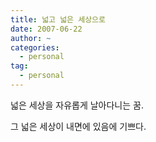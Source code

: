 ```yaml
---
title: 넓고 넓은 세상으로
date: 2007-06-22
author: ~
categories:
  - personal
tag:
  - personal
---
```




넓은 세상을 자유롭게 날아다니는 꿈.

그 넓은 세상이 내면에 있음에 기쁘다.



 







